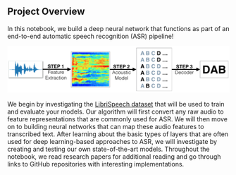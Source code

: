 [//]: # (Image References)

[image1]: ./images/pipeline.png "ASR Pipeline"
[image2]: ./images/select_kernel.png "select aind-vui kernel"

## Project Overview

In this notebook, we build a deep neural network that functions as part of an end-to-end automatic speech recognition (ASR) pipeline!  

![ASR Pipeline][image1]

We begin by investigating the [LibriSpeech dataset](http://www.openslr.org/12/) that will be used to train and evaluate your models. Our algorithm will first convert any raw audio to feature representations that are commonly used for ASR. We will then move on to building neural networks that can map these audio features to transcribed text. After learning about the basic types of layers that are often used for deep learning-based approaches to ASR, we will investigate by creating and testing our own state-of-the-art models. Throughout the notebook, we read research papers for additional reading and go through links to GitHub repositories with interesting implementations.

